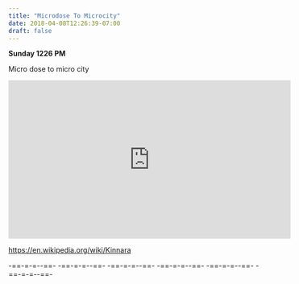 ```yaml
---
title: "Microdose To Microcity"
date: 2018-04-08T12:26:39-07:00
draft: false
---
```


**Sunday 1226 PM**

Micro dose to micro city

<iframe width="560" height="315" src="https://www.youtube.com/embed/9rOq8n5U6U4" frameborder="0" allow="autoplay; encrypted-media" allowfullscreen></iframe>



https://en.wikipedia.org/wiki/Kinnara



-==-=-=--==- -==-=-=--==- -==-=-=--==- -==-=-=--==- -==-=-=--==- -==-=-=--==-
